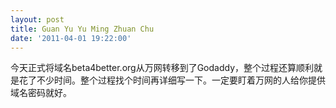 ```yaml
---
layout: post
title: Guan Yu Yu Ming Zhuan Chu
date: '2011-04-01 19:22:00'
---
```


<p>今天正式将域名beta4better.org从万网转移到了Godaddy，整个过程还算顺利就是花了不少时间。整个过程找个时间再详细写一下。一定要盯着万网的人给你提供域名密码就好。</p>